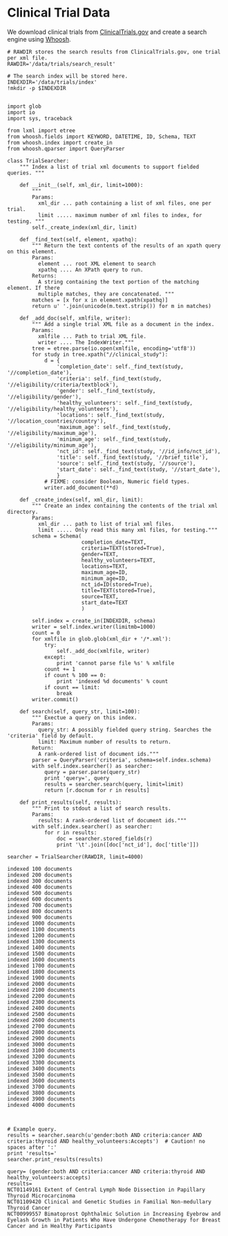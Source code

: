 
# Clinical Trial Data

We download clinical trials from [ClinicalTrials.gov](http://clinicaltrials.gov)
and create a search engine using [Whoosh](https://pythonhosted.org/Whoosh/).


    # RAWDIR stores the search results from ClinicalTrials.gov, one trial per xml file.
    RAWDIR='/data/trials/search_result'
    
    # The search index will be stored here.
    INDEXDIR='/data/trials/index'
    !mkdir -p $INDEXDIR


    import glob 
    import io
    import sys, traceback
    
    from lxml import etree
    from whoosh.fields import KEYWORD, DATETIME, ID, Schema, TEXT
    from whoosh.index import create_in
    from whoosh.qparser import QueryParser
    
    class TrialSearcher:
        """ Index a list of trial xml documents to support fielded queries. """
        
        def __init__(self, xml_dir, limit=1000):
            """
            Params:
              xml_dir ... path containing a list of xml files, one per trial.
              limit ..... maximum number of xml files to index, for testing. """
            self._create_index(xml_dir, limit)
            
        def _find_text(self, element, xpathq):
            """ Return the text contents of the results of an xpath query on this element.
            Params:
              element ... root XML element to search
              xpathq .... An XPath query to run.
            Returns:
              A string containing the text portion of the matching element. If there
              multiple matches, they are concatenated. """
            matches = [x for x in element.xpath(xpathq)]
            return u' '.join(unicode(m.text.strip()) for m in matches)
        
        def _add_doc(self, xmlfile, writer):
            """ Add a single trial XML file as a document in the index.
            Params:
              xmlfile ... Path to trial XML file.
              writer .... The IndexWriter."""
            tree = etree.parse(io.open(xmlfile, encoding='utf8'))
            for study in tree.xpath("//clinical_study"):
                d = {
                    'completion_date': self._find_text(study, '//completion_date'),
                    'criteria': self._find_text(study, '//eligibility/criteria/textblock'),
                    'gender': self._find_text(study, '//eligibility/gender'),
                    'healthy_volunteers': self._find_text(study, '//eligibility/healthy_volunteers'),
                    'locations': self._find_text(study, '//location_countries/country'),
                    'maximum_age': self._find_text(study, '//eligibility/maximum_age'),
                    'minimum_age': self._find_text(study, '//eligibility/minimum_age'),
                    'nct_id': self._find_text(study, '//id_info/nct_id'),
                    'title': self._find_text(study, '//brief_title'),
                    'source': self._find_text(study, '//source'),
                    'start_date': self._find_text(study, '//start_date'),
                    }
                # FIXME: consider Boolean, Numeric field types.
                writer.add_document(**d)
            
        def _create_index(self, xml_dir, limit):
            """ Create an index containing the contents of the trial xml directory.
            Params:
              xml_dir ... path to list of trial xml files.
              limit ..... Only read this many xml files, for testing."""
            schema = Schema(
                            completion_date=TEXT,
                            criteria=TEXT(stored=True),
                            gender=TEXT,
                            healthy_volunteers=TEXT,
                            locations=TEXT,
                            maximum_age=ID,
                            minimum_age=ID,
                            nct_id=ID(stored=True),
                            title=TEXT(stored=True),
                            source=TEXT,
                            start_date=TEXT
                            )
    
            self.index = create_in(INDEXDIR, schema)
            writer = self.index.writer(limitmb=1000)
            count = 0
            for xmlfile in glob.glob(xml_dir + '/*.xml'):
                try:
                    self._add_doc(xmlfile, writer)
                except:
                    print 'cannot parse file %s' % xmlfile
                count += 1
                if count % 100 == 0:
                    print 'indexed %d documents' % count
                if count == limit:
                    break
            writer.commit()
    
        def search(self, query_str, limit=100):
            """ Exectue a query on this index.
            Params:
              query_str: A possibly fielded query string. Searches the 'criteria' field by default.
              limit: Maximum number of results to return.
            Return:
              A rank-ordered list of document ids."""
            parser = QueryParser('criteria', schema=self.index.schema)
            with self.index.searcher() as searcher:
                query = parser.parse(query_str)
                print 'query=', query
                results = searcher.search(query, limit=limit)
                return [r.docnum for r in results]
        
        def print_results(self, results):
            """ Print to stdout a list of search results.
            Params:
              results: A rank-ordered list of document ids."""
            with self.index.searcher() as searcher:
                for r in results:
                    doc = searcher.stored_fields(r)
                    print '\t'.join([doc['nct_id'], doc['title']])
    
    searcher = TrialSearcher(RAWDIR, limit=4000)

    indexed 100 documents
    indexed 200 documents
    indexed 300 documents
    indexed 400 documents
    indexed 500 documents
    indexed 600 documents
    indexed 700 documents
    indexed 800 documents
    indexed 900 documents
    indexed 1000 documents
    indexed 1100 documents
    indexed 1200 documents
    indexed 1300 documents
    indexed 1400 documents
    indexed 1500 documents
    indexed 1600 documents
    indexed 1700 documents
    indexed 1800 documents
    indexed 1900 documents
    indexed 2000 documents
    indexed 2100 documents
    indexed 2200 documents
    indexed 2300 documents
    indexed 2400 documents
    indexed 2500 documents
    indexed 2600 documents
    indexed 2700 documents
    indexed 2800 documents
    indexed 2900 documents
    indexed 3000 documents
    indexed 3100 documents
    indexed 3200 documents
    indexed 3300 documents
    indexed 3400 documents
    indexed 3500 documents
    indexed 3600 documents
    indexed 3700 documents
    indexed 3800 documents
    indexed 3900 documents
    indexed 4000 documents



    # Example query.
    results = searcher.search(u'gender:both AND criteria:cancer AND criteria:thyroid AND healthy_volunteers:Accepts')  # Caution! no spaces after ':'
    print 'results='
    searcher.print_results(results)

    query= (gender:both AND criteria:cancer AND criteria:thyroid AND healthy_volunteers:accepts)
    results=
    NCT01149161	Extent of Central Lymph Node Dissection in Papillary Thyroid Microcarcinoma
    NCT01109420	Clinical and Genetic Studies in Familial Non-medullary Thyroid Cancer
    NCT00999557	Bimatoprost Ophthalmic Solution in Increasing Eyebrow and Eyelash Growth in Patients Who Have Undergone Chemotherapy for Breast Cancer and in Healthy Participants

